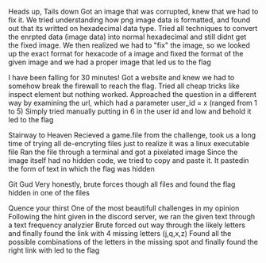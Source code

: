 Heads up, Tails down
Got an image that was corrupted, knew that we had to fix it. We tried understanding how png image data is formatted, and found out that its writted on hexadecimal data type. 
Tried all techniques to convert the enrpted data (image data) into normal hexadecimal and still didnt get the fixed image.
We then realized we had to "fix" the image, so we looked up the exact format for hexacode of a image and fixed the format of the given image and we had a proper image that led us to the flag


I have been falling for 30 minutes!
Got a website and knew we had to somehow break the firewall to reach the flag.
Tried all cheap tricks like inspect element but nothing worked.
Approached the question in a different way by examining the url, which had a parameter user_id = x (ranged from 1 to 5)
Simply tried manually putting in 6 in the user id and low and behold it led to the flag


Stairway to Heaven
Recieved a game.file from the challenge, took us a long time of trying all de-encryting files just to realize it was a linux executable file
Ran the file through a terminal and got a pixelated image
Since the image itself had no hidden code, we tried to copy and paste it.
It pastedin the form of text in which the flag was hidden


Git Gud
Very honestly, brute forces though all files and found the flag hidden in one of the files


Quence your thirst
One of the most beautifull challenges in my opinion
Following the hint given in the discord server, we ran the given text through a text frequency analyzier
Brute forced out way through the likely letters and finally found the link with 4 missing letters (j,q,x,z)
Found all the possible combinations of the letters in the missing spot and finally found the right link with led to the flag
